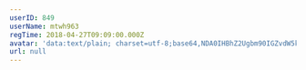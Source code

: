 ```yaml
---
userID: 849
userName: mtwh963
regTime: 2018-04-27T09:09:00.000Z
avatar: 'data:text/plain; charset=utf-8;base64,NDA0IHBhZ2Ugbm90IGZvdW5kCg=='
url: null
---
```



